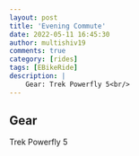 ```yaml
---
layout: post
title: 'Evening Commute'
date: 2022-05-11 16:45:30
author: multishiv19
comments: true
category: [rides]
tags: [EBikeRide]
description: |
    Gear: Trek Powerfly 5<br/>
---
```


## Gear
Trek Powerfly 5



<div width='100%' class='strava-embed-placeholder' data-embed-type='activity' data-embed-id='7122844847'></div>
<script src='https://strava-embeds.com/embed.js'></script>
